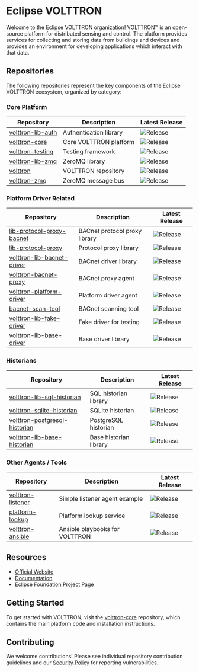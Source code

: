 # Eclipse VOLTTRON

Welcome to the Eclipse VOLTTRON organization! VOLTTRON™ is an open-source platform for distributed sensing and control. The platform provides services for collecting and storing data from buildings and devices and provides an environment for developing applications which interact with that data.

## Repositories

The following repositories represent the key components of the Eclipse VOLTTRON ecosystem, organized by category:

### Core Platform

| Repository | Description | Latest Release |
|------------|-------------|----------------|
| [volttron-lib-auth](https://github.com/eclipse-volttron/volttron-lib-auth) | Authentication library | ![Release](https://img.shields.io/github/v/release/eclipse-volttron/volttron-lib-auth?include_prereleases&label=) |
| [volttron-core](https://github.com/eclipse-volttron/volttron-core) | Core VOLTTRON platform | ![Release](https://img.shields.io/github/v/release/eclipse-volttron/volttron-core?include_prereleases&label=) |
| [volttron-testing](https://github.com/eclipse-volttron/volttron-testing) | Testing framework | ![Release](https://img.shields.io/github/v/release/eclipse-volttron/volttron-testing?include_prereleases&label=) |
| [volttron-lib-zmq](https://github.com/eclipse-volttron/volttron-lib-zmq) | ZeroMQ library | ![Release](https://img.shields.io/github/v/release/eclipse-volttron/volttron-lib-zmq?include_prereleases&label=) |
| [volttron](https://github.com/eclipse-volttron/volttron) | VOLTTRON repository | ![Release](https://img.shields.io/github/v/release/eclipse-volttron/volttron-zmq?include_prereleases&label=) |
| [volttron-zmq](https://github.com/eclipse-volttron/volttron-zmq) | ZeroMQ message bus | ![Release](https://img.shields.io/github/v/release/eclipse-volttron/volttron-zmq?include_prereleases&label=) |

### Platform Driver Related

| Repository | Description | Latest Release |
|------------|-------------|----------------|
| [lib-protocol-proxy-bacnet](https://github.com/eclipse-volttron/lib-protocol-proxy-bacnet) | BACnet protocol proxy library | ![Release](https://img.shields.io/github/v/release/eclipse-volttron/lib-protocol-proxy-bacnet?include_prereleases&label=) |
| [lib-protocol-proxy](https://github.com/eclipse-volttron/lib-protocol-proxy) | Protocol proxy library | ![Release](https://img.shields.io/github/v/release/eclipse-volttron/lib-protocol-proxy?include_prereleases&label=) |
| [volttron-lib-bacnet-driver](https://github.com/eclipse-volttron/volttron-lib-bacnet-driver) | BACnet driver library | ![Release](https://img.shields.io/github/v/release/eclipse-volttron/volttron-lib-bacnet-driver?include_prereleases&label=) |
| [volttron-bacnet-proxy](https://github.com/eclipse-volttron/volttron-bacnet-proxy) | BACnet proxy agent | ![Release](https://img.shields.io/github/v/release/eclipse-volttron/volttron-bacnet-proxy?include_prereleases&label=) |
| [volttron-platform-driver](https://github.com/eclipse-volttron/volttron-platform-driver) | Platform driver agent | ![Release](https://img.shields.io/github/v/release/eclipse-volttron/volttron-platform-driver?include_prereleases&label=) |
| [bacnet-scan-tool](https://github.com/eclipse-volttron/bacnet-scan-tool) | BACnet scanning tool | ![Release](https://img.shields.io/github/v/release/eclipse-volttron/bacnet-scan-tool?include_prereleases&label=) |
| [volttron-lib-fake-driver](https://github.com/eclipse-volttron/volttron-lib-fake-driver) | Fake driver for testing | ![Release](https://img.shields.io/github/v/release/eclipse-volttron/volttron-lib-fake-driver?include_prereleases&label=) |
| [volttron-lib-base-driver](https://github.com/eclipse-volttron/volttron-lib-base-driver) | Base driver library | ![Release](https://img.shields.io/github/v/release/eclipse-volttron/volttron-lib-base-driver?include_prereleases&label=) |

### Historians

| Repository | Description | Latest Release |
|------------|-------------|----------------|
| [volttron-lib-sql-historian](https://github.com/eclipse-volttron/volttron-lib-sql-historian) | SQL historian library | ![Release](https://img.shields.io/github/v/release/eclipse-volttron/volttron-lib-sql-historian?include_prereleases&label=) |
| [volttron-sqlite-historian](https://github.com/eclipse-volttron/volttron-sqlite-historian) | SQLite historian | ![Release](https://img.shields.io/github/v/release/eclipse-volttron/volttron-sqlite-historian?include_prereleases&label=) |
| [volttron-postgresql-historian](https://github.com/eclipse-volttron/volttron-postgresql-historian) | PostgreSQL historian | ![Release](https://img.shields.io/github/v/release/eclipse-volttron/volttron-postgresql-historian?include_prereleases&label=) |
| [volttron-lib-base-historian](https://github.com/eclipse-volttron/volttron-lib-base-historian) | Base historian library | ![Release](https://img.shields.io/github/v/release/eclipse-volttron/volttron-lib-base-historian?include_prereleases&label=) |

### Other Agents / Tools

| Repository | Description | Latest Release |
|------------|-------------|----------------|
| [volttron-listener](https://github.com/eclipse-volttron/volttron-listener) | Simple listener agent example | ![Release](https://img.shields.io/github/v/release/eclipse-volttron/volttron-listener?include_prereleases&label=) |
| [platform-lookup](https://github.com/eclipse-volttron/platform-lookup) | Platform lookup service | ![Release](https://img.shields.io/github/v/release/eclipse-volttron/platform-lookup?include_prereleases&label=) |
| [volttron-ansible](https://github.com/eclipse-volttron/volttron-ansible) | Ansible playbooks for VOLTTRON | ![Release](https://img.shields.io/github/v/release/eclipse-volttron/volttron-ansible?include_prereleases&label=) |

## Resources

- [Official Website](https://volttron.org/)
- [Documentation](https://eclipse-volttron.readthedocs.io/)
- [Eclipse Foundation Project Page](https://projects.eclipse.org/projects/iot.volttron)

## Getting Started

To get started with VOLTTRON, visit the [volttron-core](https://github.com/eclipse-volttron/volttron-core) repository, which contains the main platform code and installation instructions.

## Contributing

We welcome contributions! Please see individual repository contribution guidelines and our [Security Policy](./SECURITY.md) for reporting vulnerabilities.
